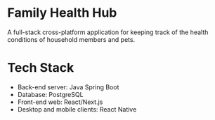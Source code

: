 # Family Health Hub
A full-stack cross-platform application for keeping track of the health conditions of household members and pets. 

# Tech Stack
- Back-end server: Java Spring Boot
- Database: PostgreSQL
- Front-end web: React/Next.js
- Desktop and mobile clients: React Native
